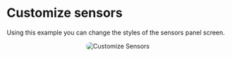 # Customize sensors

Using this example you can change the styles of the sensors panel screen.

<p style = 'text-align:center;'>
  <image
    src="customize-sensors.png"
    alt="Customize Sensors"
    caption="Customize Sensors" 
    style="border-radius: 12px;"
    >
</p>
